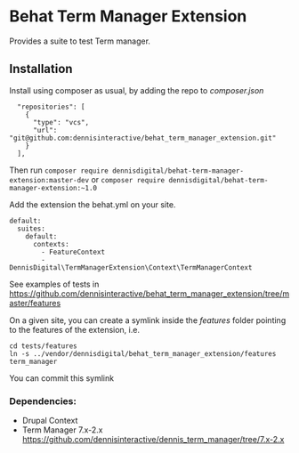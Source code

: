 # Behat Term Manager Extension

Provides a suite to test Term manager.

## Installation
Install using composer as usual, by adding the repo to _composer.json_
```
  "repositories": [
    {
      "type": "vcs",
      "url": "git@github.com:dennisinteractive/behat_term_manager_extension.git"
    }
  ],
```

Then run
`composer require dennisdigital/behat-term-manager-extension:master-dev`
or
`composer require dennisdigital/behat-term-manager-extension:~1.0`

Add the extension the behat.yml on your site.
```
default:
  suites:
    default:
      contexts:
        - FeatureContext
        - DennisDigital\TermManagerExtension\Context\TermManagerContext
```

See examples of tests in https://github.com/dennisinteractive/behat_term_manager_extension/tree/master/features

On a given site, you can create a symlink inside the *features* folder pointing to the features of the extension, i.e.
```
cd tests/features
ln -s ../vendor/dennisdigital/behat_term_manager_extension/features term_manager
```
You can commit this symlink

### Dependencies:
- Drupal Context
- Term Manager 7.x-2.x https://github.com/dennisinteractive/dennis_term_manager/tree/7.x-2.x
